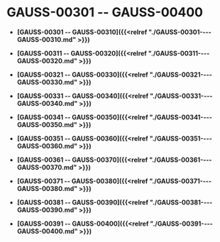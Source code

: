 # GAUSS-00301 -- GAUSS-00400

-   **[GAUSS-00301 -- GAUSS-00310]({{<relref "./GAUSS-00301----GAUSS-00310.md" >}})**

-   **[GAUSS-00311 -- GAUSS-00320]({{<relref "./GAUSS-00311----GAUSS-00320.md" >}})**

-   **[GAUSS-00321 -- GAUSS-00330]({{<relref "./GAUSS-00321----GAUSS-00330.md" >}})**

-   **[GAUSS-00331 -- GAUSS-00340]({{<relref "./GAUSS-00331----GAUSS-00340.md" >}})**

-   **[GAUSS-00341 -- GAUSS-00350]({{<relref "./GAUSS-00341----GAUSS-00350.md" >}})**

-   **[GAUSS-00351 -- GAUSS-00360]({{<relref "./GAUSS-00351----GAUSS-00360.md" >}})**

-   **[GAUSS-00361 -- GAUSS-00370]({{<relref "./GAUSS-00361----GAUSS-00370.md" >}})**

-   **[GAUSS-00371 -- GAUSS-00380]({{<relref "./GAUSS-00371----GAUSS-00380.md" >}})**

-   **[GAUSS-00381 -- GAUSS-00390]({{<relref "./GAUSS-00381----GAUSS-00390.md" >}})**

-   **[GAUSS-00391 -- GAUSS-00400]({{<relref "./GAUSS-00391----GAUSS-00400.md" >}})**

